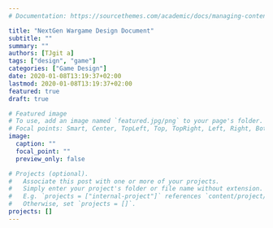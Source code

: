 ```yaml
---
# Documentation: https://sourcethemes.com/academic/docs/managing-content/

title: "NextGen Wargame Design Document"
subtitle: ""
summary: ""
authors: [TJgit a]
tags: ["design", "game"]
categories: ["Game Design"]
date: 2020-01-08T13:19:37+02:00
lastmod: 2020-01-08T13:19:37+02:00
featured: true
draft: true

# Featured image
# To use, add an image named `featured.jpg/png` to your page's folder.
# Focal points: Smart, Center, TopLeft, Top, TopRight, Left, Right, BottomLeft, Bottom, BottomRight.
image:
  caption: ""
  focal_point: ""
  preview_only: false

# Projects (optional).
#   Associate this post with one or more of your projects.
#   Simply enter your project's folder or file name without extension.
#   E.g. `projects = ["internal-project"]` references `content/project/deep-learning/index.md`.
#   Otherwise, set `projects = []`.
projects: []
---
```

